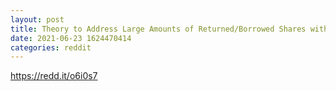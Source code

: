 ```yaml
--- 
layout: post 
title: Theory to Address Large Amounts of Returned/Borrowed Shares with Minimal Price Action: On Loan - Average Age 
date: 2021-06-23 1624470414 
categories: reddit 
--- 
```

https://redd.it/o6i0s7
